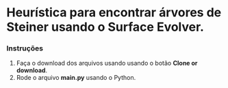 # Heurística para encontrar árvores de Steiner usando o Surface Evolver.

### Instruções

1. Faça o download dos arquivos usando usando o botão **Clone or download**.
2. Rode o arquivo **main.py** usando o Python.
